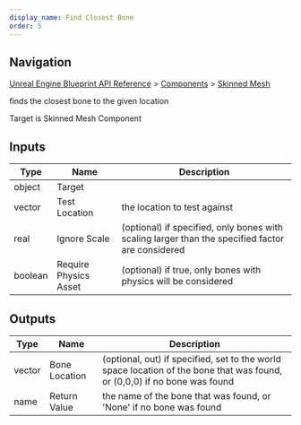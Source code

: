```yaml
---
display_name: Find Closest Bone
order: 5
---
```

## Navigation

[Unreal Engine Blueprint API Reference](https://dev.epicgames.com/documentation/en-us/unreal-engine/BlueprintAPI) > [Components](https://dev.epicgames.com/documentation/en-us/unreal-engine/BlueprintAPI/Components) > [Skinned Mesh](https://dev.epicgames.com/documentation/en-us/unreal-engine/BlueprintAPI/Components/SkinnedMesh)

finds the closest bone to the given location

Target is Skinned Mesh Component

## Inputs

| Type | Name | Description |
| --- | --- | --- |
| object | Target |  |
| vector | Test Location | the location to test against |
| real | Ignore Scale | (optional) if specified, only bones with scaling larger than the specified factor are considered |
| boolean | Require Physics Asset | (optional) if true, only bones with physics will be considered |

## Outputs

| Type | Name | Description |
| --- | --- | --- |
| vector | Bone Location | (optional, out) if specified, set to the world space location of the bone that was found, or (0,0,0) if no bone was found |
| name | Return Value | the name of the bone that was found, or 'None' if no bone was found |
